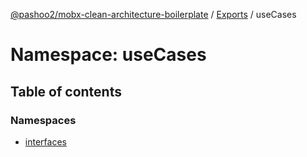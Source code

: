 [@pashoo2/mobx-clean-architecture-boilerplate](../README.md) / [Exports](../modules.md) / useCases

# Namespace: useCases

## Table of contents

### Namespaces

- [interfaces](usecases.interfaces.md)
